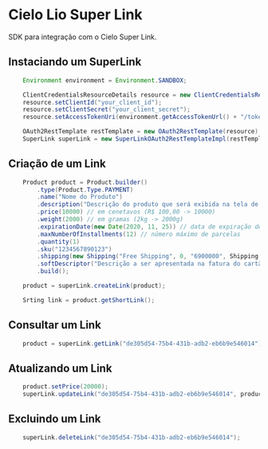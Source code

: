 # Cielo Lio Super Link

SDK para integração com o Cielo Super Link.

## Instaciando um SuperLink

```java
	Environment environment = Environment.SANDBOX;

	ClientCredentialsResourceDetails resource = new ClientCredentialsResourceDetails();
	resource.setClientId("your_client_id");
	resource.setClientSecret("your_client_secret");
	resource.setAccessTokenUri(environment.getAccessTokenUrl() + "/token");

	OAuth2RestTemplate restTemplate = new OAuth2RestTemplate(resource);
	SuperLink superLink = new SuperLinkOAuth2RestTemplateImpl(restTemplate, environment);
```

## Criação de um Link

```java
	Product product = Product.builder()
		.type(Product.Type.PAYMENT)
		.name("Nome do Produto")
		.description("Descrição do produto que será exibida na tela de Checkout.")
		.price(10000) // em cenetavos (R$ 100,00 -> 10000)
		.weight(2000) // em gramas (2kg -> 2000g)
		.expirationDate(new Date(2020, 11, 25)) // data de expiração do link
		.maxNumberOfInstallments(12) // número máximo de parcelas
		.quantity(1)
		.sku("1234567890123")
		.shipping(new Shipping("Free Shipping", 0, "6900000", Shipping.Type.FREE))
		.softDescriptor("Descrição a ser apresentada na fatura do cartão.")
		.build();

	product = superLink.createLink(product);

	Srting link = product.getShortLink();
```

## Consultar um Link

```java
	product = superLink.getLink("de305d54-75b4-431b-adb2-eb6b9e546014");
```

## Atualizando um Link

```java
	product.setPrice(20000);
	superLink.updateLink("de305d54-75b4-431b-adb2-eb6b9e546014", product);
```

## Excluindo um Link

```java
	superLink.deleteLink("de305d54-75b4-431b-adb2-eb6b9e546014");
```